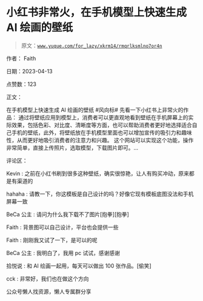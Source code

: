 # 小红书非常火，在手机模型上快速生成 AI 绘画的壁纸

> 原文：[`www.yuque.com/for_lazy/xkrm14/rmqrlksmlno7or4n`](https://www.yuque.com/for_lazy/xkrm14/rmqrlksmlno7or4n)



作者： Faith



日期：2023-04-13



点赞数：123



正文：



在手机模型上快速生成 AI 绘画的壁纸 #风向标# 先看一下小红书上非常火的作品： 通过将壁纸应用到模型上，消费者可以更直观地看到壁纸在手机屏幕上的实际效果，包括色彩、对比度、清晰度等方面，也可以帮助消费者更好地选择适合自己手机的壁纸，此外，将壁纸放在手机模型里面也可以增加宣传的吸引力和趣味性，从而更好地吸引消费者的注意力和兴趣。 这个网站可以实现这个功能，操作非常简单，直接上传照片，选取模型，下载图片即可。...



评论区：



Kevin : 之前在小红书刷到很多这种壁纸，确实很惊艳，让人有购买冲动，原来都是有渠道的



hahaha : 请教一下，你这模板是自己设计的吗？好像它现有模板底图没法和手机屏幕一致



BeCa 公主 : 请问为什么我下载不了图片[抱拳][抱拳]



Faith : 背景图可以自己设计，平台也会提供一些



Faith : 刚刚我又试了一下，是可以的呢



BeCa 公主 : 我明白了，我用 pc 试试，感谢感谢



拾悦说 : 和 AI 绘画一起用，每天可以做出 100 张作品。[偷笑]



cck : 非常好，我们也在做这个方向



公众号懒人找资源，懒人专属群分享


